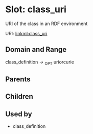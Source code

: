 
# Slot: class_uri


URI of the class in an RDF environment

URI: [linkml:class_uri](https://w3id.org/linkml/class_uri)


## Domain and Range

class_definition ->  <sub>OPT</sub>
 uriorcurie

## Parents


## Children


## Used by

 * class_definition

